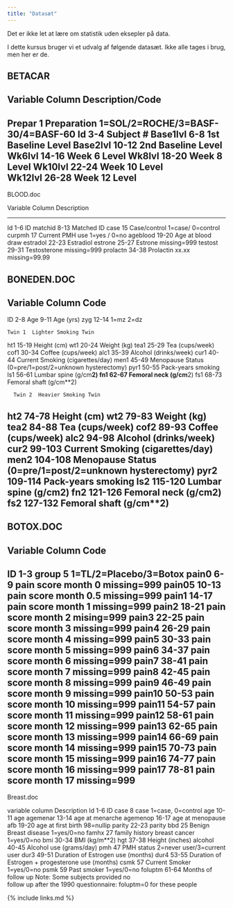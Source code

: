 ```yaml
---
title: "Datasæt"
---
```


Det er ikke let at lære om statistik uden eksepler på data. 

I dette kursus bruger vi et udvalg af følgende datasæt. Ikke alle tages i 
brug, men her er de.


BETACAR
---------------------------------------------------------------------
Variable            Column        Description/Code
---------------------------------------------------------------------
Prepar    		     1          Preparation 1=SOL/2=ROCHE/3=BASF-30/4=BASF-60
Id                   3-4          Subject #
Base1lvl    	   6-8          1st Baseline Level 
Base2lvl 		  10-12         2nd Baseline Level 
Wk6lvl 	        14-16         Week 6 Level
Wk8lvl	        18-20         Week 8 Level 
Wk10lvl		  22-24         Week 10 Level	
Wk12lvl	        26-28         Week 12 Level 
---------------------------------------------------------------------


BLOOD.doc

Variable                 Column                    Description
__________________________________________________________________
Id                             1-6                              ID
matchid                   8-13                            Matched ID
case                          15                               Case/control  1=case/ 0=control
curpmh                     17                               Current PMH use  1=yes / 0=no
ageblood                 19-20                           Age at blood draw
estradol                   22-23                           Estradiol
estrone                    25-27                           Estrone  missing=999
testost                     29-31                           Testosterone  missing=999
prolactn                  34-38                           Prolactin   xx.xx  missing=99.99


BONEDEN.DOC
---------------------------------------------------------------------
Variable    Column       Code
---------------------------------------------------------------------
ID           2-8
Age          9-11        Age (yrs)
zyg         12-14        1=mz 2=dz

    Twin 1  Lighter Smoking Twin

ht1         15-19        Height (cm)
wt1         20-24        Weight (kg)
tea1        25-29        Tea  (cups/week)
cof1        30-34        Coffee  (cups/week)
alc1        35-39        Alcohol  (drinks/week)
cur1        40-44        Current Smoking (cigarettes/day)
men1        45-49        Menopause Status (0=pre/1=post/2=unknown hysterectomy)
pyr1        50-55        Pack-years smoking
ls1         56-61        Lumbar spine (g/cm**2)
fn1         62-67        Femoral neck (g/cm**2)
fs1         68-73        Femoral shaft (g/cm**2)

      Twin 2  Heavier Smoking Twin

ht2         74-78        Height (cm)
wt2         79-83        Weight (kg)
tea2        84-88        Tea  (cups/week)
cof2        89-93        Coffee  (cups/week)
alc2        94-98        Alcohol  (drinks/week)
cur2        99-103       Current Smoking (cigarettes/day)
men2       104-108       Menopause Status (0=pre/1=post/2=unknown hysterectomy)
pyr2       109-114       Pack-years smoking
ls2        115-120       Lumbar spine (g/cm**2)
fn2        121-126       Femoral neck (g/cm**2)
fs2        127-132       Femoral shaft (g/cm**2)
---------------------------------------------------------------------

BOTOX.DOC
---------------------------------------------------------------------
Variable    Column       Code
---------------------------------------------------------------------
ID           1-3
group         5          1=TL/2=Placebo/3=Botox
pain0        6-9         pain score month 0  missing=999
pain05      10-13        pain score month 0.5  missing=999
pain1       14-17        pain score month 1  missing=999
pain2       18-21        pain score month 2  mising=999
pain3       22-25        pain score month 3  missing=999
pain4       26-29        pain score month 4  missing=999
pain5       30-33        pain score month 5  missing=999
pain6       34-37        pain score month 6  missing=999
pain7       38-41        pain score month 7  missing=999
pain8       42-45        pain score month 8  missing=999
pain9       46-49        pain score month 9  missing=999
pain10      50-53        pain score month 10  missing=999
pain11      54-57        pain score month 11  missing=999
pain12      58-61        pain score month 12  missing=999
pain13      62-65        pain score month 13  missing=999
pain14      66-69        pain score month 14  missing=999
pain15      70-73        pain score month 15  missing=999
pain16      74-77        pain score month 16  missing=999
pain17      78-81        pain score month 17  missing=999
---------------------------------------------------------------------

Breast.doc

variable    column    Description
Id           1-6      ID
case          8       case   1=case, 0=control
age          10-11    age
agemenar     13-14    age at menarche
agemenop     16-17    age at menopause
afb          19-20    age at first birth  98=nullip
parity       22-23    parity
bbd           25      Benign Breast disease  1=yes/0=no
famhx         27      family history breast cancer  1=yes/0=no
bmi          30-34    BMI (kg/m**2)
hgt          37-38    Height (inches)
alcohol      40-45    Alcohol use (grams/day)
pmh           47      PMH status  2=never user/3=current user
dur3         49-51    Duration of Estrogen use  (months)
dur4         53-55    Duration of Estrogen + progesterone use  (months)
csmk          57      Current Smoker 1=yes/0=no
psmk          59      Past smoker  1=yes/0=no
foluptm      61-64    Months of follow up Note: Some subjects provided no  
                      follow up after the 1990 questionnaire: foluptm=0 for
                      these people



{% include links.md %}


